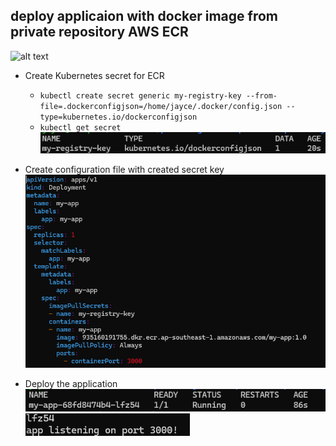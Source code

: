 ## deploy applicaion with docker image from private repository AWS ECR

![alt text](image1-1.png)

- Create Kubernetes secret for ECR
    - ``` kubectl create secret generic my-registry-key --from-file=.dockerconfigjson=/home/jayce/.docker/config.json --type=kubernetes.io/dockerconfigjson ```
    - ``` kubectl get secret ```
    ![alt text](image2.png)

- Create configuration file with created secret key
    ![alt text](image3.png)

- Deploy the application
    ![alt text](image4.png)
    ![alt text](image5.png)